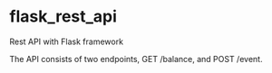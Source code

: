 # flask_rest_api
Rest API with Flask framework

The API consists of two endpoints, GET /balance, and POST /event.
